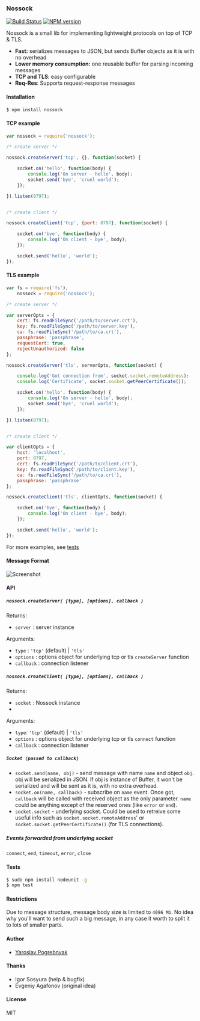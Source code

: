 ### Nossock

[![Build Status](https://travis-ci.org/yyyar/nossock.svg?branch=master)](https://travis-ci.org/yyyar/nossock) [![NPM version](https://badge.fury.io/js/nossock.svg)](http://badge.fury.io/js/nossock)

Nossock is a small lib for implementing lightweight protocols on top of TCP & TLS.

* **Fast:** serializes messages to JSON, but sends Buffer objects as it is with no overhead
* **Lower memory consumption:** one reusable buffer for parsing incoming messages
* **TCP and TLS**: easy configurable
* **Req-Res**: Supports request-response messages

#### Installation
```bash
$ npm install nossock
```

#### TCP example
```javascript
var nossock = require('nossock');

/* create server */

nossock.createServer('tcp', {}, function(socket) {

    socket.on('hello', function(body) {
        console.log('On server - hello', body);
        socket.send('bye', 'cruel world');
    });

}).listen(8797);


/* create client */

nossock.createClient('tcp', {port: 8797}, function(socket) {

    socket.on('bye', function(body) {
        console.log('On client - bye', body);
    });

    socket.send('hello', 'world');
});
```

#### TLS example
```javascript
var fs = require('fs'),
    nossock = require('nossock');

/* create server */

var serverOpts = {
    cert: fs.readFileSync('/path/to/server.crt'),
    key: fs.readFileSync('/path/to/server.key'),
    ca: fs.readFileSync('/path/to/ca.crt'),
    passphrase: 'passphrase',
    requestCert: true,
    rejectUnauthorized: false
};

nossock.createServer('tls', serverOpts, function(socket) {

    console.log('Got connection from', socket.socket.remoteAddress);
    console.log('Certificate', socket.socket.getPeerCertificate());

    socket.on('hello', function(body) {
        console.log('On server - hello', body);
        socket.send('bye', 'cruel world');
    });

}).listen(8797);


/* create client */

var clientOpts = {
    host: 'localhost',
    port: 8797,
    cert: fs.readFileSync('/path/to/client.crt'),
    key: fs.readFileSync('/path/to/client.key'),
    ca: fs.readFileSync('/path/to/ca.crt'),
    passphrase: 'passphrase'
};

nossock.createClient('tls', clientOpts, function(socket) {

    socket.on('bye', function(body) {
        console.log('On client - bye', body);
    });

    socket.send('hello', 'world');
});
```

For more examples, see [tests](https://github.com/yyyar/nossock/tree/master/tests)


#### Message Format
![Screenshot](http://s4.postimg.org/f03qnf7f1/ffff.jpg "Screenshot")


#### API

##### `nossock.createServer( [type], [options], callback )`
Returns:
 * `server` : server instance

Arguments:
 * `type` : `'tcp'` (default) | `'tls'`
 * `options` : options object for underlying tcp or tls `createServer` function
 * `callback` : connection listener

##### `nossock.createClient( [type], [options], callback )`
Returns:
 * `socket` : Nossock instance
 * 
Arguments:
 * `type`: `'tcp'` (default) | `'tls'`
 * `options` : options object for underlying tcp or tls `connect` function
 * `callback` : connection listener

##### `Socket (passed to callback)`
 * `socket.send(name, obj)` - send message with name `name` and object `obj`. obj will be serialized in JSON. If obj is instance of Buffer, it won't be serialized and will be sent as it is, with no extra overhead.
 * `socket.on(name, callback)` - subscribe on `name` event. Once got, `callback` will be called with received object as the only parameter. `name` could be anything except of the reserved ones (like `error` or `end`).
 * `socket.socket` - underlying socket. Could be used to retreive some useful info such as `socket.socket.remoteAddress`' or `socket.socket.getPeerCertificate()` (for TLS connections).

##### Events forwarded from underlying socket
`connect`, `end`, `timeout`, `error`, `close`


#### Tests
```bash
$ sudo npm install nodeunit -g
$ npm test
```

#### Restrictions
Due to message structure, message body size is limited to `4096 Mb`. No idea why
you'll want to send such a big message, in any case it worth to split it to
lots of smaller parts.

#### Author
* [Yaroslav Pogrebnyak](https://github.com/yyyar/)

#### Thanks
* Igor Sosyura (help & bugfix)
* Evgeniy Agafonov (original idea)

#### License
MIT

